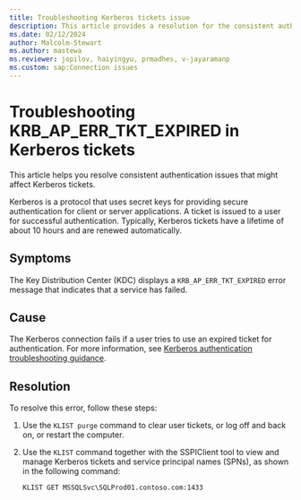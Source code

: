 ```yaml
---
title: Troubleshooting Kerberos tickets issue 
description: This article provides a resolution for the consistent authentication issue that affects Kerberos tickets.
ms.date: 02/12/2024
author: Malcolm-Stewart
ms.author: mastewa
ms.reviewer: jopilov, haiyingyu, prmadhes, v-jayaramanp
ms.custom: sap:Connection issues
---
```


# Troubleshooting KRB_AP_ERR_TKT_EXPIRED in Kerberos tickets

This article helps you resolve consistent authentication issues that might affect Kerberos tickets.

Kerberos is a protocol that uses secret keys for providing secure authentication for client or server applications. A ticket is issued to a user for successful authentication. Typically, Kerberos tickets have a lifetime of about 10 hours and are renewed automatically.

## Symptoms

The Key Distribution Center (KDC) displays a `KRB_AP_ERR_TKT_EXPIRED` error message that indicates that a service has failed.

## Cause

The Kerberos connection fails if a user tries to use an expired ticket for authentication. For more information, see [Kerberos authentication troubleshooting guidance](../../../windows-server/windows-security/kerberos-authentication-troubleshooting-guidance.md).

## Resolution

To resolve this error, follow these steps:

1. Use the `KLIST purge` command to clear user tickets, or log off and back on, or restart the computer.

1. Use the `KLIST` command together with the SSPIClient tool to view and manage Kerberos tickets and service principal names (SPNs), as shown in the following command:
  
   `KLIST GET MSSQLSvc\SQLProd01.contoso.com:1433`
